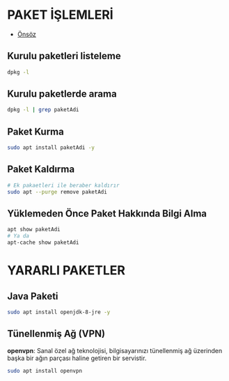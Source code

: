 # PAKET İŞLEMLERİ

- [Önsöz](https://github.com/yeniceri1453/Linux)

## Kurulu paketleri listeleme

```bash
dpkg -l
```

## Kurulu paketlerde arama

```bash
dpkg -l | grep paketAdi
```

## Paket Kurma

```bash
sudo apt install paketAdi -y
```

## Paket Kaldırma

```bash
# Ek pakaetleri ile beraber kaldırır
sudo apt --purge remove paketAdi
```

## Yüklemeden Önce Paket Hakkında Bilgi Alma

```bash
apt show paketAdi
# Ya da
apt-cache show paketAdi
```

# YARARLI PAKETLER

## Java Paketi

```bash
sudo apt install openjdk-8-jre -y
```

## Tünellenmiş Ağ (VPN)

**openvpn**: Sanal özel ağ teknolojisi, bilgisayarınızı tünellenmiş ağ üzerinden başka bir ağın parçası haline getiren bir servistir. 

```bash
sudo apt install openvpn
```